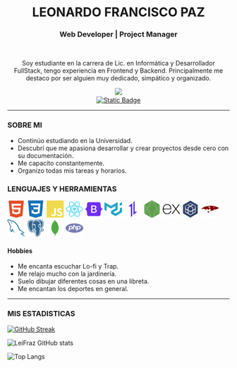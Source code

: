 <div id="header" align="center">
  <h1>LEONARDO FRANCISCO PAZ</h1>
  <h3>Web Developer | Project Manager </h3>
  <br>
  <p> Soy estudiante en la carrera de Lic. en Informática y Desarrollador FullStack, tengo experiencia en Frontend y Backend. Principalmente me destaco por ser alguien muy dedicado, simpático y organizado.
 </p>
  <img src="https://i.giphy.com/media/v1.Y2lkPTc5MGI3NjExMzlweHIwcTFsbHdrc3hnMmlnd2xxemY3cGUycmppczJoejlxcTV4MSZlcD12MV9pbnRlcm5hbF9naWZfYnlfaWQmY3Q9Zw/HscDLzkO8EOTmgkhQP/giphy.gif" width="200" />
</div>


<div id="badges" align="center">
  <a href="https://www.linkedin.com/in/leonardofpaz/">
    <img alt="Static Badge" src="https://img.shields.io/badge/Leonardo%20Francisco%20Paz-blue?style=plastic&logo=LinkedIn" alt="LinkedIn Badge">
  </a>
</div>

---

### SOBRE MI

- Continúo estudiando en la Universidad.
- Descubrí que me apasiona desarrollar y crear proyectos desde cero con su documentación.
- Me capacito constantemente.
- Organizo todas mis tareas y horarios.

### LENGUAJES Y HERRAMIENTAS

<div align="left">
  <img src="https://github.com/devicons/devicon/blob/master/icons/html5/html5-plain.svg" title="HTML5" alt="HTML5" width="40" height="40"/>
  <img src="https://github.com/devicons/devicon/blob/master/icons/css3/css3-plain.svg" title="CSS3" alt="CSS3" width="40" height="40"/>
  <img src="https://github.com/devicons/devicon/blob/master/icons/javascript/javascript-plain.svg" title="JavaScript" alt="JavaScript" width="40" height="40"/>
  <img src="https://github.com/devicons/devicon/blob/master/icons/react/react-original.svg" title="React" alt="React" width="40" height="40"/>
  <img src="https://github.com/devicons/devicon/blob/master/icons/bootstrap/bootstrap-plain.svg" title="Bootstrap" alt="Bootstrap" width="40" height="40"/>
  <img src="https://github.com/devicons/devicon/blob/master/icons/materialui/materialui-plain.svg" title="MaterialUI" alt="MaterialUI" width="40" height="40"/>
  <img src="https://github.com/devicons/devicon/blob/master/icons/axios/axios-plain.svg" title="Axios" alt="Axios" width="40" height="40"/>
  <img src="https://github.com/devicons/devicon/blob/master/icons/nodejs/nodejs-plain.svg" title="NodeJs" alt="NodeJs" width="40" height="40"/>
  <img src="https://github.com/devicons/devicon/blob/master/icons/express/express-original.svg" title="Express" alt="Express" width="40" height="40"/>
  <img src="https://github.com/devicons/devicon/blob/master/icons/sequelize/sequelize-plain.svg" title="Sequelize" alt="Sequelize" width="40" height="40"/>
  <img src="https://github.com/devicons/devicon/blob/master/icons/mongoose/mongoose-original.svg" title="Mongoose" alt="Mongoose" width="40" height="40"/>
  <img src="https://github.com/devicons/devicon/blob/master/icons/mysql/mysql-original.svg" title="MySQL" alt="MySQL" width="40" height="40"/>
  <img src="https://github.com/devicons/devicon/blob/master/icons/postgresql/postgresql-plain.svg" title="PostgreSQL" alt="PostgreSQL" width="40" height="40"/>
  <img src="https://github.com/devicons/devicon/blob/master/icons/mongodb/mongodb-plain.svg" title="MongoDB" alt="MongoDB" width="40" height="40"/>
  <img src="https://github.com/devicons/devicon/blob/master/icons/php/php-plain.svg" title="php" alt="php" width="40" height="40"/>
</div>

#### Hobbies
- Me encanta escuchar Lo-fi y Trap.
- Me relajo mucho con la jardinería.
- Suelo dibujar diferentes cosas en una libreta.
- Me encantan los deportes en general.

---

### MIS ESTADISTICAS

[![GitHub Streak](https://github-readme-streak-stats.herokuapp.com?user=LeiFraz&theme=prussian&hide_border=true&border_radius=4&locale=es)](https://git.io/streak-stats)

![LeiFraz GitHub stats](https://github-readme-stats.vercel.app/api?username=leifraz&show_icons=true&theme=radical)

![Top Langs](https://github-readme-stats.vercel.app/api/top-langs/?username=anuraghazra&langs_count=8)

